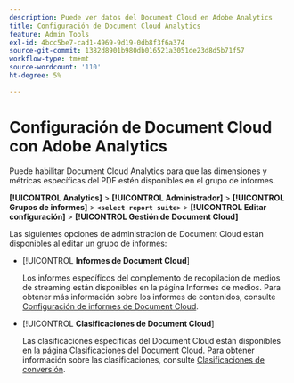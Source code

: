 ```yaml
---
description: Puede ver datos del Document Cloud en Adobe Analytics
title: Configuración de Document Cloud Analytics
feature: Admin Tools
exl-id: 4bcc5be7-cad1-4969-9d19-0db8f3f6a374
source-git-commit: 1382d8901b980db016521a3051de23d8d5b71f57
workflow-type: tm+mt
source-wordcount: '110'
ht-degree: 5%

---
```


# Configuración de Document Cloud con Adobe Analytics

Puede habilitar Document Cloud Analytics para que las dimensiones y métricas específicas del PDF estén disponibles en el grupo de informes.

**[!UICONTROL Analytics]** > **[!UICONTROL Administrador]** > **[!UICONTROL Grupos de informes]** > **`<select report suite>`** > **[!UICONTROL Editar configuración]** > **[!UICONTROL Gestión de Document Cloud]**

Las siguientes opciones de administración de Document Cloud están disponibles al editar un grupo de informes:

* [!UICONTROL **Informes de Document Cloud**]

  Los informes específicos del complemento de recopilación de medios de streaming están disponibles en la página Informes de medios. Para obtener más información sobre los informes de contenidos, consulte [Configuración de informes de Document Cloud](/help/admin/admin/c-manage-report-suites/c-edit-report-suites/document-cloud-config.md).

* [!UICONTROL **Clasificaciones de Document Cloud**]

  Las clasificaciones específicas del Document Cloud están disponibles en la página Clasificaciones del Document Cloud. Para obtener información sobre las clasificaciones, consulte [Clasificaciones de conversión](/help/admin/admin/c-manage-report-suites/c-edit-report-suites/conversion-var-admin/conversion-classifications.md).
